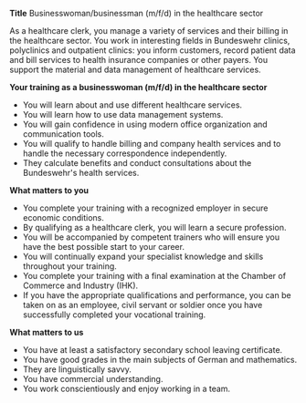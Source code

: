 **Title**
Businesswoman/businessman (m/f/d) in the healthcare sector

As a healthcare clerk, you manage a variety of services and their billing in the healthcare sector. You work in interesting fields in Bundeswehr clinics, polyclinics and outpatient clinics: you inform customers, record patient data and bill services to health insurance companies or other payers. You support the material and data management of healthcare services.

**Your training as a businesswoman (m/f/d) in the healthcare sector**

-	You will learn about and use different healthcare services.
-	You will learn how to use data management systems.
-	You will gain confidence in using modern office organization and communication tools.
-	You will qualify to handle billing and company health services and to handle the necessary correspondence independently.
-	They calculate benefits and conduct consultations about the Bundeswehr's health services.

**What matters to you**

-	You complete your training with a recognized employer in secure economic conditions.
-	By qualifying as a healthcare clerk, you will learn a secure profession.
-	You will be accompanied by competent trainers who will ensure you have the best possible start to your career.
-	You will continually expand your specialist knowledge and skills throughout your training.
-	You complete your training with a final examination at the Chamber of Commerce and Industry (IHK).
-	If you have the appropriate qualifications and performance, you can be taken on as an employee, civil servant or soldier once you have successfully completed your vocational training.

**What matters to us**

-	You have at least a satisfactory secondary school leaving certificate.
-	You have good grades in the main subjects of German and mathematics.
-	They are linguistically savvy.
-	You have commercial understanding.
-	You work conscientiously and enjoy working in a team.
